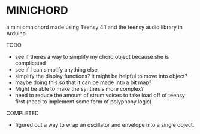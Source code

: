 # MINICHORD
 a mini omnichord made using Teensy 4.1 and the teensy audio library in Arduino

TODO
 - see if theres a way to simplify my chord object because she is complicated
 - see if I can simplify anything else
  - simplify the display functions? it might be helpful to move into object?
  - maybe doing this so that it can be made into a bit map?
 - Might be able to make the synthesis more complex?
  - need to reduce the amount of strum voices to take load off of teensy first (need to implement some form of polyphony logic)

COMPLETED
 - figured out a way to wrap an oscillator and envelope into a single object.